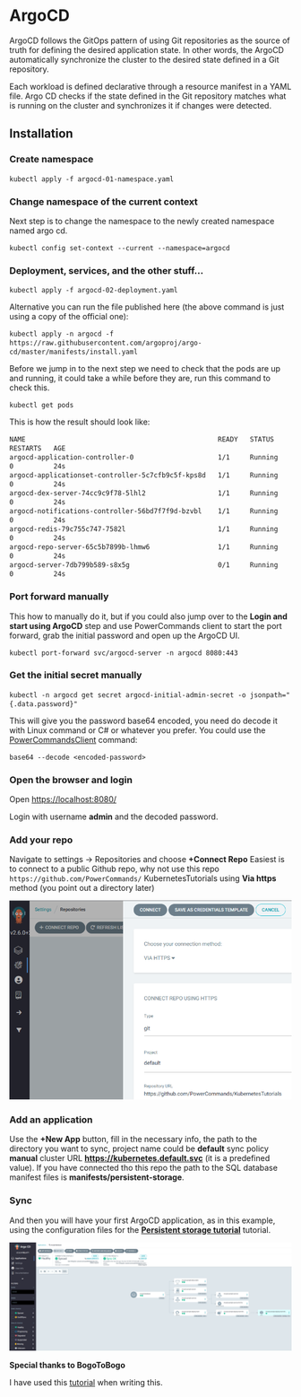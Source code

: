 # ArgoCD
ArgoCD follows the GitOps pattern of using Git repositories as the source of truth for defining the desired application state. In other words, the ArgoCD automatically synchronize the cluster to the desired state defined in a Git repository.

Each workload is defined declarative through a resource manifest in a YAML file. Argo CD checks if the state defined in the Git repository matches what is running on the cluster and synchronizes it if changes were detected.
## Installation

### Create namespace
```
kubectl apply -f argocd-01-namespace.yaml
```
### Change namespace of the current context
Next step is to change the namespace to the newly created namespace named argo cd.
```
kubectl config set-context --current --namespace=argocd
```
### Deployment, services, and the other stuff...
```
kubectl apply -f argocd-02-deployment.yaml
```
Alternative you can run the file published here (the above command is just using a copy of the official one):
```
kubectl apply -n argocd -f https://raw.githubusercontent.com/argoproj/argo-cd/master/manifests/install.yaml
```
Before we jump in to the next step we need to check that the pods are up and running, it could take a while before they are, run this command to check this.
```
kubectl get pods
```
This is how the result should look like:
```
NAME                                                READY   STATUS    RESTARTS   AGE
argocd-application-controller-0                     1/1     Running   0          24s
argocd-applicationset-controller-5c7cfb9c5f-kps8d   1/1     Running   0          24s
argocd-dex-server-74cc9c9f78-5lhl2                  1/1     Running   0          24s
argocd-notifications-controller-56bd7f7f9d-bzvbl    1/1     Running   0          24s
argocd-redis-79c755c747-7582l                       1/1     Running   0          24s
argocd-repo-server-65c5b7899b-lhmw6                 1/1     Running   0          24s
argocd-server-7db799b589-s8x5g                      0/1     Running   0          24s
```
### Port forward manually
This how to manually do it, but if you could also jump over to the **Login and start using ArgoCD** step and use PowerCommands client to start the port forward, grab the initial password and open up the ArgoCD UI.
```
kubectl port-forward svc/argocd-server -n argocd 8080:443 
```
### Get the initial secret manually
```
kubectl -n argocd get secret argocd-initial-admin-secret -o jsonpath="{.data.password}"
```
This will give you the password base64 encoded, you need do decode it with Linux command or C# or whatever you prefer. You could use the [PowerCommandsClient](../PowerCommandsClient/) command:
```
base64 --decode <encoded-password>
```
### Open the browser and login
Open [https://localhost:8080/](https://localhost:8080/)

Login with username **admin** and the decoded password.

### Add your repo
Navigate to settings -> Repositories and choose **+Connect Repo**
Easiest is to connect to a public Github repo, why not use this repo ```https://github.com/PowerCommands/``` KubernetesTutorials using **Via https** method (you point out a directory later)

![Alt text](images/argocd_connect_repo.png?raw=true "Argo CD add repository screenshot")


### Add an application
Use the **+New App** button, fill in the necessary info, the path to the directory you want to sync, project name could be **default** sync policy **manual** cluster URL **https://kubernetes.default.svc** (it is a predefined value). If you have connected tho this repo the path to the SQL database manifest files is **manifests/persistent-storage**.

### Sync
And then you will have your first ArgoCD application, as in this example, using the configuration files for the **[Persistent storage tutorial](../src/persistent-storage/)** tutorial.

![Alt text](images/tool_argocd_1.png?raw=true "Argo CD screenshot")

**Special thanks to BogoToBogo**

I have used this [tutorial](https://www.bogotobogo.com/DevOps/Docker/Docker_Kubernetes_ArgoCD_on_Kubernetes_cluster.php) when writing this.

